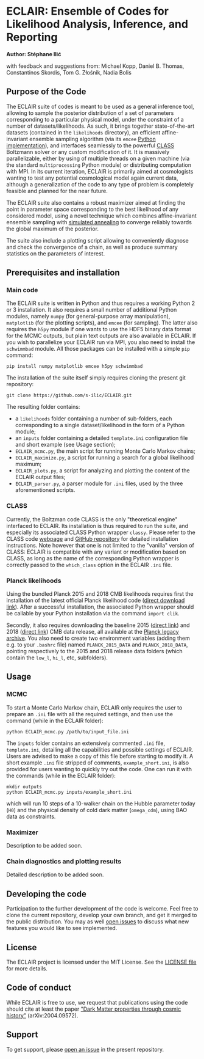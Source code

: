 # ECLAIR: Ensemble of Codes for Likelihood Analysis, Inference, and Reporting

**Author: Stéphane Ilić**

with feedback and suggestions from: Michael Kopp, Daniel B. Thomas, Constantinos Skordis, Tom G. Złośnik, Nadia Bolis

## Purpose of the Code

The ECLAIR suite of codes is meant to be used as a general inference tool, allowing to sample the posterior distribution of a set of parameters corresponding to a particular physical model, under the constraint of a number of datasets/likelihoods. As such, it brings together state-of-the-art datasets (contained in the `likelihoods` directory), an efficient affine-invariant ensemble sampling algorithm (via its `emcee` [Python implementation](https://emcee.readthedocs.io/en/stable/)), and interfaces seamlessly to the powerful [CLASS](https://github.com/lesgourg/class_public/) Boltzmann solver or any custom modification of it. It is massively parallelizable, either by using of multiple threads on a given machine (via the standard `multiprocessing` Python module) or distributing computation with MPI. In its current iteration, ECLAIR is primarily aimed at cosmologists wanting to test any potential cosmological model again current data, although a generalization of the code to any type of problem is completely feasible and planned for the near future.

The ECLAIR suite also contains a robust maximizer aimed at finding the point in parameter space corresponding to the best likelihood of any considered model, using a novel technique which combines affine-invariant ensemble sampling with [simulated annealing](https://en.wikipedia.org/wiki/Simulated_annealing) to converge reliably towards the global maximum of the posterior.

The suite also include a plotting script allowing to conveniently diagnose and check the convergence of a chain, as well as produce summary statistics on the parameters of interest.

## Prerequisites and installation

### Main code

The ECLAIR suite is written in Python and thus requires a working Python 2 or 3 installation. It also requires a small number of additional Python modules, namely `numpy` (for general-purpose array manipulation), `matplotlib` (for the plotting scripts), and `emcee` (for sampling). The latter also requires the `h5py` module if one wants to use the HDF5 binary data format for the MCMC outputs, but plain text outputs are also available in ECLAIR. If you wish to parallelize your ECLAIR run via MPI, you also need to install the `schwimmbad` module. All those packages can be installed with a simple `pip` command:
```
pip install numpy matplotlib emcee h5py schwimmbad
```

The installation of the suite itself simply requires cloning the present git repository:
```
git clone https://github.com/s-ilic/ECLAIR.git
```
The resulting folder contains:
  * a `likelihoods` folder containing a number of sub-folders, each corresponding to a single dataset/likelihood in the form of a Python module;
  * an `inputs` folder containing a detailed `template.ini` configuration file and short example (see Usage section);
  * `ECLAIR_mcmc.py`, the main script for running Monte Carlo Markov chains;
  * `ECLAIR_maximize.py`, a script for running a search for a global likelihood maximum;
  * `ECLAIR_plots.py`, a script for analyzing and plotting the content of the ECLAIR output files;
  * `ECLAIR_parser.py`, a parser module for `.ini` files, used by the three aforementioned scripts.

### CLASS

Currently, the Boltzman code CLASS is the only "theoretical engine" interfaced to ECLAIR. Its installation is thus required to run the suite, and especially its associated CLASS Python wrapper `classy`. Please refer to the CLASS code [webpage](http://class-code.net) and [GitHub repository](https://github.com/lesgourg/class_public) for detailed installation instructions. Note however that one is not limited to the "vanilla" version of CLASS: ECLAIR is compatible with any variant or modification based on CLASS, as long as the name of the corresponding Python wrapper is correctly passed to the `which_class` option in the ECLAIR `.ini` file.

### Planck likelihoods

Using the bundled Planck 2015 and 2018 CMB likelihoods requires first the installation of the latest official Planck likelihood code ([direct download link](http://pla.esac.esa.int/pla/aio/product-action?COSMOLOGY.FILE_ID=COM_Likelihood_Code-v3.0_R3.01.tar.gz)). After a successful installation, the associated Python wrapper should be callable by your Python installation via the command ``import clik``.

Secondly, it also requires downloading the baseline 2015 ([direct link](http://pla.esac.esa.int/pla/aio/product-action?COSMOLOGY.FILE_ID=COM_Likelihood_Data-baseline_R2.00.tar.gz)) and 2018 ([direct link](http://pla.esac.esa.int/pla/aio/product-action?COSMOLOGY.FILE_ID=COM_Likelihood_Data-baseline_R3.00.tar.gz)) CMB data release, all available at the [Planck legacy archive](http://pla.esac.esa.int/pla/#cosmology). You also need to create two environment variables (adding them e.g. to your `.bashrc` file) named `PLANCK_2015_DATA` and `PLANCK_2018_DATA`, pointing respectively to the 2015 and 2018 release data folders (which contain the `low_l`, `hi_l`, etc, subfolders).

## Usage

### MCMC

To start a Monte Carlo Markov chain, ECLAIR only requires the user to prepare an `.ini` file with all the required settings, and then use the command (while in the ECLAIR folder):
```
python ECLAIR_mcmc.py /path/to/input_file.ini
```
The `inputs` folder contains an extensively commented `.ini` file, `template.ini`, detailing all the capabilities and possible settings of ECLAIR. Users are advised to make a copy of this file before starting to modify it. A short example `.ini` file stripped of comments, `example_short.ini`, is also provided for users wanting to quickly try out the code. One can run it with the commands (while in the ECLAIR folder):
```
mkdir outputs
python ECLAIR_mcmc.py inputs/example_short.ini
```
which will run 10 steps of a 10-walker chain on the Hubble parameter today (`H0`) and the physical density of cold dark matter (`omega_cdm`), using BAO data as constraints.

### Maximizer

Description to be added soon.

### Chain diagnostics and plotting results

Detailed description to be added soon.

## Developing the code

Participation to the further development of the code is welcome. Feel free to clone the current repository, develop your own branch, and get it merged to the public distribution. You may as well [open issues](https://github.com/s-ilic/ECLAIR/issues) to discuss what new features you would like to see implemented.

## License

The ECLAIR project is licensed under the MIT License. See the [LICENSE file](https://github.com/s-ilic/ECLAIR/blob/master/LICENSE) for more details.

## Code of conduct

While ECLAIR is free to use, we request that publications using the code should cite at least the paper ["Dark Matter properties through cosmic history"](https://arxiv.org/abs/2004.09572) (arXiv:2004.09572).

## Support

To get support, please [open an issue](https://github.com/s-ilic/ECLAIR/issues) in the present repository.
